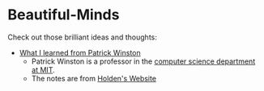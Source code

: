 # Beautiful-Minds
Check out those brilliant ideas and thoughts:

  - [What I learned from Patrick Winston](http://holdenlee.github.io/What%20I%20learned%20from%20Patrick%20Winston.html?nsukey=Eg5ml8FGI4HXnmTygJFkV1X3%2Fg%2F%2BrK6KA%2FiDpoqH7moEP3tyewm5QVv1ZAQ4VWVUB5CaN0KwQpf9C0cMCj8tq%2FvJVAmz%2BhutenfP9jYDGa1KNUQkA7mQIuSc9iq%2B%2BupI5mec4tLZtfak7fRmiNGwV0FU%2BjVDHac7PbapGGiHRn99s8vjckyNVlPobSG%2F7N0c&from=timeline&isappinstalled=0)
     - Patrick Winston is a professor in the [computer science department at MIT](http://people.csail.mit.edu/phw/).
     - The notes are from [Holden's Website](http://holdenlee.github.io)	 